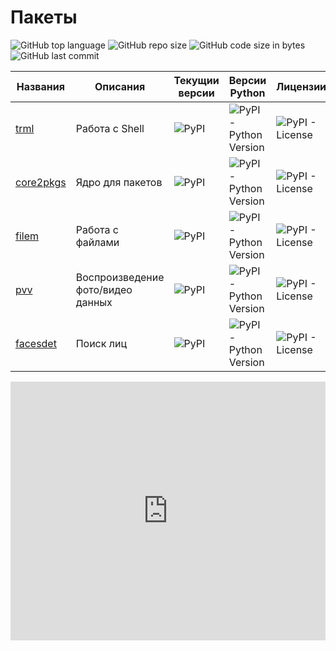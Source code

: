# Пакеты

![GitHub top language](https://img.shields.io/github/languages/top/DmitryRyumin/pkgs)
![GitHub repo size](https://img.shields.io/github/repo-size/DmitryRyumin/pkgs)
![GitHub code size in bytes](https://img.shields.io/github/languages/code-size/DmitryRyumin/pkgs)
![GitHub last commit](https://img.shields.io/github/last-commit/DmitryRyumin/pkgs)

| Названия | Описания | Текущии версии | Версии Python | Лицензии |
| -------- | -------- | -------------- | ------------- | -------- |
| [trml](https://github.com/DmitryRyumin/pkgs/tree/master/trml) | Работа с Shell | ![PyPI](https://img.shields.io/pypi/v/trml)  | ![PyPI - Python Version](https://img.shields.io/pypi/pyversions/trml) | ![PyPI - License](https://img.shields.io/pypi/l/trml) |
| [core2pkgs](https://github.com/DmitryRyumin/pkgs/tree/master/core2pkgs) | Ядро для пакетов | ![PyPI](https://img.shields.io/pypi/v/core2pkgs) | ![PyPI - Python Version](https://img.shields.io/pypi/pyversions/core2pkgs) | ![PyPI - License](https://img.shields.io/pypi/l/core2pkgs) |
| [filem](https://github.com/DmitryRyumin/pkgs/tree/master/filem) | Работа с файлами | ![PyPI](https://img.shields.io/pypi/v/filem) | ![PyPI - Python Version](https://img.shields.io/pypi/pyversions/filem) | ![PyPI - License](https://img.shields.io/pypi/l/filem) |
| [pvv](https://github.com/DmitryRyumin/pkgs/tree/master/pvv) | Воспроизведение фото/видео данных | ![PyPI](https://img.shields.io/pypi/v/pvv) | ![PyPI - Python Version](https://img.shields.io/pypi/pyversions/pvv) | ![PyPI - License](https://img.shields.io/pypi/l/pvv) |
| [facesdet](https://github.com/DmitryRyumin/pkgs/tree/master/facesdet) | Поиск лиц | ![PyPI](https://img.shields.io/pypi/v/facesdet) | ![PyPI - Python Version](https://img.shields.io/pypi/pyversions/facesdet) | ![PyPI - License](https://img.shields.io/pypi/l/facesdet) |

<iframe frameborder="0" style="width:100%;height:414px;" src="https://www.draw.io/?lightbox=1&highlight=0000ff&edit=_blank&layers=1&nav=1&title=Package_tree.drawio#R7Vptc%2BI2EP41%2BZiMX7CBjwcJvbbJzE24Tq%2BfOootbBXZ4mQR4H59V7ZkW7YBk8Al08aTyaBF0kq7z66elblyp8n2F45W8QMLMb1yrHB75d5eOc71GP7J9q5oD8ZuIYg4CQuRXQnm5AdWQktJ1yTEmdFRMEYFWZnCgKUpDoQhQ5yzjdltwaipdYUi3BLMA0Tb0j9JKOJCOnKGlfwzJlGsNdu%2B2vATCpYRZ%2BtU6UtZiotvEqSnUXvMYhSyTU3k3l25U86YKD4l2ymm0qjaYsW42Z5vyyVznIo%2BA35fJ183wXj5a%2FLH%2FPEp%2Bfs3L%2F5%2BPSpmeUZ0rUyhFit22jY4BFOpZr49d4LT8JO0eiXJBGfL0nZOKZkyyng%2Bj%2BvMvMlwCt%2FEIqEgsvOJBN99qzf%2BgoZ14%2BnmrQSYVbZ2urUl4lvtczHK8VSzGiUbelCxM7mdvRZUooyteYAPmM3xFUgRj7A40NG2S09D6GCWYNgGDNRx4w8GsNl8LhU617alBJsKibalQBTXUaiFSKE%2FKucvVX5hBPZW6rNdPUYHqmdOUexcjaqDqTlRCWs1kddYS2GZ1kQAG7SrdVvJDlm9B3yoWaoS5Wg%2BAdn%2B4DRoMy5iFrEU0btKOslDG4cKQVWfe8ZWCrb%2FYCF2KqWhtWAmwjMwhFDfulZXXNyNPH%2FgtGLIBcmCpcZY2a6NtPLHjMcnyoJlIZoRqldxRujbOj8fg77vdkOfY4oEeTZX0gVhAxGnul8vs%2BZ%2BwcErLQhQCoeMdPUmJgLPVyjf%2FQZOuYYjdfrWjpihhFCJ%2Fs%2BYPmNBAnTcY7P8ATmiJEpBFoD9MW%2FBojOr%2BnI%2B8GlXTs31ql1JvRFHIcGVbjUhylbF8bkgW4lqBYxnzAXeHobG3hxmO5aZwfShXstfw470NTyQvV7let9tuT5gHDurZZT9x%2Fxf5o6e%2Fj%2BHu23fzPx2h7%2FLPnWH%2B5dyuD6Naw7P4nxcw9nZhiQU5ZZoGiyICQ3v0Y6t5WohawdL3ZrEjJMf0B91JXVnfCAsq5FzOaPSxXEGY79ok9sN0QPaGh3vUSb0KhmlaJWRp3zdcmACaZikEyYES1QnvcuZuahF%2FnRhrwZae9A69Azgt3nePoRnEEkkjTQbLFpf81Oz8xgsbaaXf09SvclaGDIA74Lm63kmyhBngXWTGXWh2u1AteftR7XS9gg5F6URLPUkdV1J023EEKLgwhQJPJE%2BuwiR0kVQLbrmndEFxheVq%2B%2FxQq55UEke1TYGphtjEoY4zWEnkEBPZUgqbghzexP4g51PZWXgga4ptO2qDX%2ByOwcgpgAsRHKfY4ibDZaxYyBcwnGFOQG7YD4vUWr1xdGBFNRGl%2FKuM%2B4HJp3Jzn8meqex4dcUeuWh9FaFXpW%2Fzsx9%2Fb5l3z7uW5Z91rhZ9l2y6HMbBO3FVR9krRureuyROa%2Fz7orANjMIWLog0ZtRgyo4PqhBX2pQVchvRA2a8dOXG4wOVLeHuEEPfe%2BEHPhtclA47oMcNLPQ%2ByUHGks1Jz7gLEMRbtfLH37c60ev4wj%2FuX5s33mdSPICirKMBK1sbl%2Ba55nnimZ9tsH6DpO%2Bky88DxKG41Rw2JMKDq1u0GgqaI%2Fdn%2FsKYGAqGzgv44LXg5tx9YxsfdbpaV9LBU9a%2FV7C2ujujxpBVug%2F75E4Pi0Kj714yKnNGV48HH1J0Arw2%2BF4YrWp3SlvJnrEYe%2Fia9Qz4t72xYPf9UrVp%2FKAWnFgeX4kcrsUImk36LxAauv%2B97V8Hzyp7pRLkYEgLZTjr7PcEZ%2BgA1h2Wx9RKAODgcEzrJXCvgq95lpAbKywgVkTkYtmBYH9IDgRREb5UINurxP6CGe37Mb9mtPB2Z2OlNpMXOc7nZ0WMORriZadPyrRj0q0byXqWBe%2Bpe6h751UosP2W79pV3j9nwuYIgW940L01bfU5ytgyhrlNQWMeW195gKmL3HSAXq8VDlya%2B2Nm7fW40vWKSPzBH9xpQJZ7NCt9cVKFbfxEyl7ODqyTqd7xy8sV6BZ%2Fbqw6F79dtO9%2Bxc%3D"></iframe>